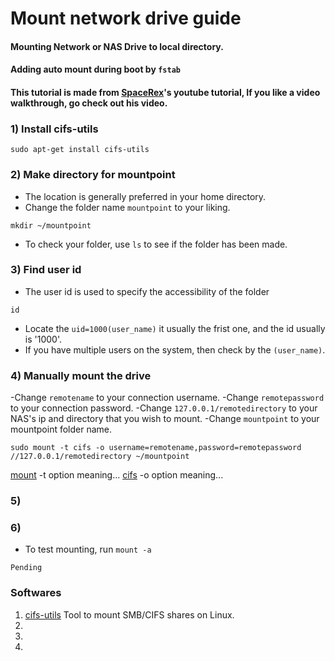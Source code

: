 # Mount network drive guide
#### Mounting Network or NAS Drive to local directory.
#### Adding auto mount during boot by ```fstab```
#### This tutorial is made from [SpaceRex](https://youtu.be/RIS482WvbM4)'s youtube tutorial, If you like a video walkthrough, go check out his video.

### 1) Install cifs-utils
```
sudo apt-get install cifs-utils
```

### 2) Make directory for mountpoint
- The location is generally preferred in your home directory.
- Change the folder name ```mountpoint``` to your liking.
```
mkdir ~/mountpoint
```
- To check your folder, use ```ls``` to see if the folder has been made.

### 3) Find user id 
- The user id is used to specify the accessibility of the folder
```
id
```
- Locate the ```uid=1000(user_name)``` it usually the frist one, and the id usually is '1000'.
- If you have multiple users on the system, then check by the ```(user_name)```.

### 4) Manually mount the drive
-Change ```remotename``` to your connection username.
-Change ```remotepassword``` to your connection password.
-Change ```127.0.0.1/remotedirectory``` to your NAS's ip and directory that you wish to mount.
-Change ```mountpoint``` to your mountpoint folder name.

```
sudo mount -t cifs -o username=remotename,password=remotepassword //127.0.0.1/remotedirectory ~/mountpoint
```
[mount](#) -t option meaning...
[cifs](#) -o option meaning...

### 5) 

### 6) 

- To test mounting, run ```mount -a```

```
Pending
```

### Softwares
1. [cifs-utils](https://wiki.samba.org/index.php/LinuxCIFS_utils) Tool to mount SMB/CIFS shares on Linux.
2. 
3. 
4. 
